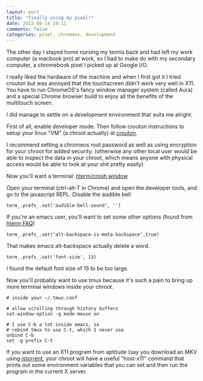 ```yaml
---
layout: post
title: "finally using my pixel!"
date: 2013-08-14 10:11
comments: false
categories: pixel, chromeos, development
---
```


The other day I stayed home nursing my tennis back and had left my work computer (a macbook pro) at work, so I had to make do with my secondary computer, a chromebook pixel I picked up at Google I/O.

I really liked the hardware of the machine and when I first got it I tried crouton but was annoyed that the touchscreen didn't work very well in X11. You have to run ChromeOS's fancy window manager system (called Aura) and a special Chrome browser build to enjoy all the benefits of the multitouch screen.

I did manage to settle on a development environment that suits me alright.

First of all, enable developer mode. Then follow crouton instructions to setup your linux "VM" (a chroot actually) at [crouton](https://github.com/dnschneid/crouton).

I recommend setting a chromeos root password as well as using encryption for your chroot for added security. (otherwise any other local user would be able to inspect the data in your chroot, which means anyone with physical access would be able to look at your shit pretty easily)

Now you'll want a terminal: [hterm/crosh window](https://chrome.google.com/webstore/detail/crosh-window/nhbmpbdladcchdhkemlojfjdknjadhmh)

Open your terminal (ctrl-alt-T in Chrome) and open the developer tools, and go to the javascript REPL. Disable the audible bell

```
term_.prefs_.set('audible-bell-sound', '')
```

If you're an emacs user, you'll want to set some other options (found from [hterm FAQ](http://git.chromium.org/gitweb/?p=chromiumos/platform/assets.git;a=blob;f=chromeapps/hterm/doc/faq.txt;h=f0d3007f9fc54c7331f68293b7fae5f5b71214ff;hb=95f6a2c7a984b1c09b7d66c24794ce2057144e86))

```
term_.prefs_.set('alt-backspace-is-meta-backspace',true)
```

That makes emacs alt-backspace actually delete a word.

```
term_.prefs_.set('font-size', 13)
```

I found the default font size of 15 to be too large.

Now you'll probably want to use tmux because it's such a pain to bring up more terminal windows inside your chroot.



```
# inside your ~/.tmux.conf

# allow scrolling through history buffers
set-window-option -g mode-mouse on

# I use C-b a lot inside emacs, so 
# rebind tmux to use C-t, which I never use
unbind C-b
set -g prefix C-t
```

If you want to use an X11 program from aptitude (say you download an
MKV using
[jstorrent](https://chrome.google.com/webstore/detail/jstorrent/anhdpjpojoipgpmfanmedjghaligalgb),
your chroot will have a useful "host-x11" command that prints out some
environment variables that you can set and then run the program in the
current X server.